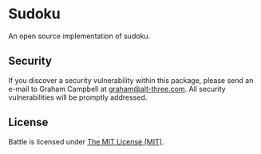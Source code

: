 Sudoku
======

An open source implementation of sudoku.

## Security

If you discover a security vulnerability within this package, please send an e-mail to Graham Campbell at graham@alt-three.com. All security vulnerabilities will be promptly addressed.

## License

Battle is licensed under [The MIT License (MIT)](LICENSE).

